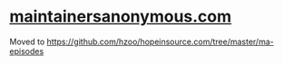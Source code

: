 # [maintainersanonymous.com](https://maintainersanonymous.com)

Moved to https://github.com/hzoo/hopeinsource.com/tree/master/ma-episodes
